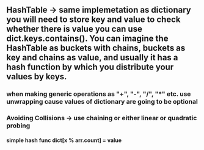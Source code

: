 ## HashTable -> same implemetation as dictionary you will need to store key and value to check whether there is value you can use dict.keys.contains(). You can imagine the HashTable as buckets with chains, buckets as key and chains as value, and usually it has a hash function by which you distribute your values by keys.

### when making generic operations as "+", "-", "/", "*" etc. use unwrapping cause values of dictionary are going to be optional




###  Avoiding Collisions -> use chaining or either linear or quadratic probing

#### simple hash func dict[x % arr.count] = value